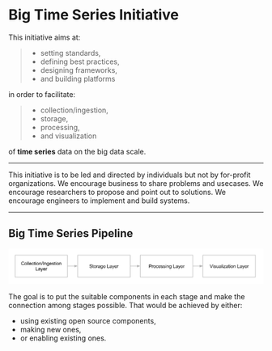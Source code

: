 Big Time Series Initiative
==========================

This initiative aims at:
>- setting standards,
>- defining best practices,
>- designing frameworks,
>- and building platforms

in order to facilitate:
>- collection/ingestion,
>- storage,
>- processing,
>- and visualization

of **time series** data on the big data scale.
______________________________________________________________________________________________

This initiative is to be led and directed by individuals but not by for-profit organizations.
We encourage business to share problems and usecases.
We encourage researchers to propose and point out to solutions.
We encourage engineers to implement and build systems.

______________________________________________________________________________________________
## Big Time Series Pipeline

![](bigts-pipeline.png?raw=true "Big Time Series Pipeline")

The goal is to put the suitable components in each stage and make the connection among stages possible.
That would be achieved by either:
- using existing open source components,
- making new ones,
- or enabling existing ones.
